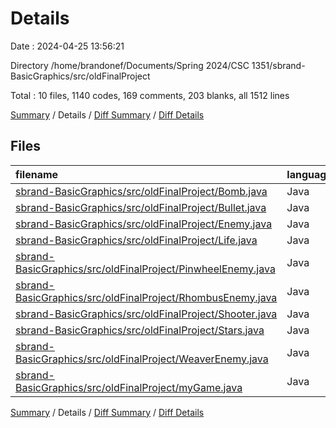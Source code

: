 # Details

Date : 2024-04-25 13:56:21

Directory /home/brandonef/Documents/Spring 2024/CSC 1351/sbrand-BasicGraphics/src/oldFinalProject

Total : 10 files,  1140 codes, 169 comments, 203 blanks, all 1512 lines

[Summary](results.md) / Details / [Diff Summary](diff.md) / [Diff Details](diff-details.md)

## Files
| filename | language | code | comment | blank | total |
| :--- | :--- | ---: | ---: | ---: | ---: |
| [sbrand-BasicGraphics/src/oldFinalProject/Bomb.java](/sbrand-BasicGraphics/src/oldFinalProject/Bomb.java) | Java | 37 | 0 | 11 | 48 |
| [sbrand-BasicGraphics/src/oldFinalProject/Bullet.java](/sbrand-BasicGraphics/src/oldFinalProject/Bullet.java) | Java | 61 | 9 | 12 | 82 |
| [sbrand-BasicGraphics/src/oldFinalProject/Enemy.java](/sbrand-BasicGraphics/src/oldFinalProject/Enemy.java) | Java | 78 | 22 | 14 | 114 |
| [sbrand-BasicGraphics/src/oldFinalProject/Life.java](/sbrand-BasicGraphics/src/oldFinalProject/Life.java) | Java | 10 | 0 | 2 | 12 |
| [sbrand-BasicGraphics/src/oldFinalProject/PinwheelEnemy.java](/sbrand-BasicGraphics/src/oldFinalProject/PinwheelEnemy.java) | Java | 108 | 15 | 34 | 157 |
| [sbrand-BasicGraphics/src/oldFinalProject/RhombusEnemy.java](/sbrand-BasicGraphics/src/oldFinalProject/RhombusEnemy.java) | Java | 74 | 1 | 17 | 92 |
| [sbrand-BasicGraphics/src/oldFinalProject/Shooter.java](/sbrand-BasicGraphics/src/oldFinalProject/Shooter.java) | Java | 93 | 5 | 15 | 113 |
| [sbrand-BasicGraphics/src/oldFinalProject/Stars.java](/sbrand-BasicGraphics/src/oldFinalProject/Stars.java) | Java | 81 | 22 | 16 | 119 |
| [sbrand-BasicGraphics/src/oldFinalProject/WeaverEnemy.java](/sbrand-BasicGraphics/src/oldFinalProject/WeaverEnemy.java) | Java | 96 | 30 | 34 | 160 |
| [sbrand-BasicGraphics/src/oldFinalProject/myGame.java](/sbrand-BasicGraphics/src/oldFinalProject/myGame.java) | Java | 502 | 65 | 48 | 615 |

[Summary](results.md) / Details / [Diff Summary](diff.md) / [Diff Details](diff-details.md)